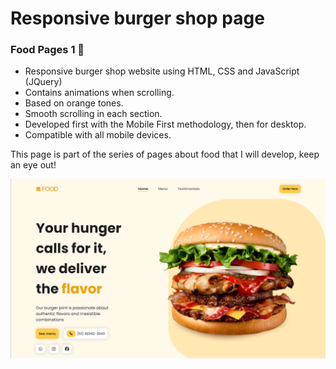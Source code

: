 # Responsive burger shop page
### Food Pages 1 🍔

- Responsive burger shop website using HTML, CSS and JavaScript (JQuery)
- Contains animations when scrolling.
- Based on orange tones.
- Smooth scrolling in each section.
- Developed first with the Mobile First methodology, then for desktop.
- Compatible with all mobile devices.

This page is part of the series of pages about food that I will develop, keep an eye out!

![Screenshot of the burger shop page](food_page1.png)
